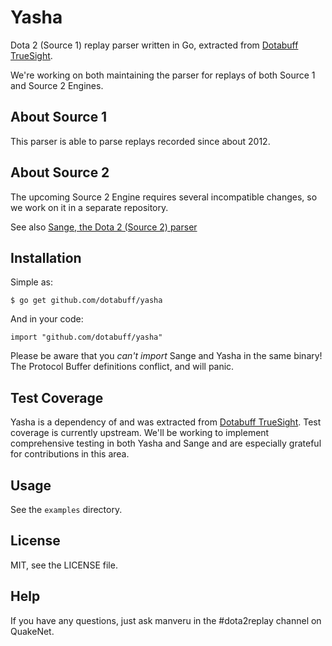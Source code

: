 # Yasha

Dota 2 (Source 1) replay parser written in Go, extracted from [Dotabuff TrueSight](https://secure.dotabuff.com/truesight).

We're working on both maintaining the parser for replays of both Source 1 and Source 2 Engines.

## About Source 1

This parser is able to parse replays recorded since about 2012.

## About Source 2

The upcoming Source 2 Engine requires several incompatible changes, so we work on it in a separate repository.

See also [Sange, the Dota 2 (Source 2) parser](http://github.com/dotabuff/sange)

## Installation

Simple as:

    $ go get github.com/dotabuff/yasha

And in your code:

    import "github.com/dotabuff/yasha"

Please be aware that you _can't import_ Sange and Yasha in the same binary!
The Protocol Buffer definitions conflict, and will panic.

## Test Coverage

Yasha is a dependency of and was extracted from [Dotabuff TrueSight](https://secure.dotabuff.com/truesight). Test coverage is currently upstream. We'll be working to implement comprehensive testing in both Yasha and Sange and are especially grateful for contributions in this area.

## Usage

See the `examples` directory.

## License

MIT, see the LICENSE file.

## Help

If you have any questions, just ask manveru in the #dota2replay channel on QuakeNet.
